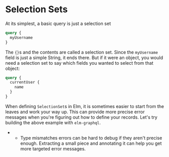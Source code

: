 # Selection Sets

At its simplest, a basic query is just a selection set

```graphql
query {
  myUsername
}
```

The `{}`s and the contents are called a selection set. Since the `myUsername` field is just a simple String, it ends there. But if it were an object, you would need a selection set to say which fields you wanted to select from that object:

```graphql
query {
  currentUser {
    name
  }
}
```

When defining `SelectionSet`s in Elm, it is sometimes easier to start from the leaves and work your way up. This can provide more precise error messages when you're figuring out how to define your records. Let's try building the above example with `elm-graphql`.







* * Type mismatches errors can be hard to debug if they aren't precise enough. Extracting a small piece and annotating it can help you get more targeted error messages.



